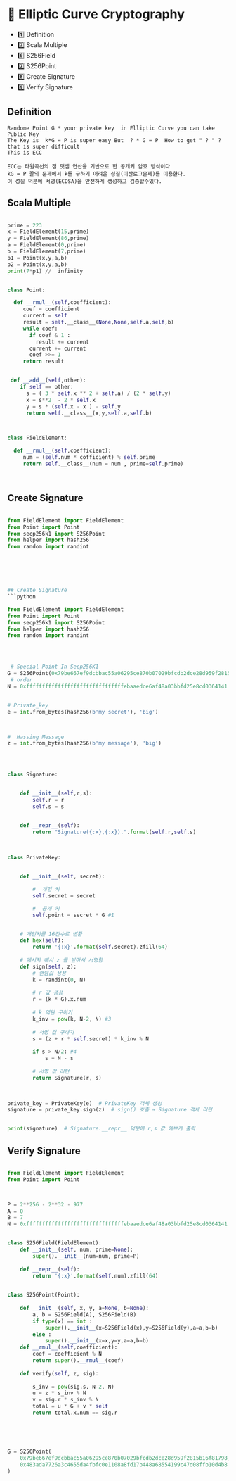 # 🔐 Elliptic Curve Cryptography
* 1️⃣ Definition
* 2️⃣ Scala Multiple
* 6️⃣ S256Field
* 7️⃣ S256Point
* 8️⃣ Create Signature
* 9️⃣ Verify Signature






## Definition
```
Randome Point G * your private key  in Elliptic Curve you can take Public Key
The Key is  k*G = P is super easy But  ? * G = P  How to get " ? " ?   that is super difficult
This is ECC 

ECC는 타원곡선의 점 덧셈 연산을 기반으로 한 공개키 암호 방식이다
kG = P 꼴의 문제에서 k를 구하기 어려운 성질(이산로그문제)를 이용한다. 
이 성질 덕분에 서명(ECDSA)을 안전하게 생성하고 검증할수있다.

```

## Scala Multiple
```python

prime = 223
x = FieldElement(15,prime)
y = FieldElement(86,prime)
a = FieldElement(0,prime)
b = FieldElement(7,prime)
p1 = Point(x,y,a,b)
p2 = Point(x,y,a,b)
print(7*p1) //  infinity 


class Point:

  def __rmul__(self,coefficient):
     coef = coefficient
     current = self
     result = self.__class__(None,None,self.a,self,b)
     while coef:
       if coef & 1 :
         result += current
       current += current
       coef >>= 1
     return result


 def __add__(self,other):
    if self == other:
      s = ( 3 * self.x ** 2 + self.a) / (2 * self.y)
      x = s**2  - 2 * self.x
      y = s * (self.x - x ) - self.y
      return self.__class__(x,y,self.a,self.b)



class FieldElement:

  def __rmul__(self,coefficient):
     num = (self.num * cofficient) % self.prime
     return self.__class__(num = num , prime=self.prime)




```




## Create Signature
```python

from FieldElement import FieldElement
from Point import Point
from secp256k1 import S256Point
from helper import hash256
from random import randint






## Create Signature
```python

from FieldElement import FieldElement
from Point import Point
from secp256k1 import S256Point
from helper import hash256
from random import randint




 # Special Point In Secp256K1
G = S256Point(0x79be667ef9dcbbac55a06295ce870b07029bfcdb2dce28d959f2815b16f81798,0x483ada7726a3c4655da4fbfc0e1108a8fd17b448a68554199c47d08ffb10d4b8)
 # order
N = 0xfffffffffffffffffffffffffffffffebaaedce6af48a03bbfd25e8cd0364141


# Private_key
e = int.from_bytes(hash256(b'my secret'), 'big') 



#  Hassing Message 
z = int.from_bytes(hash256(b'my message'), 'big')  




class Signature:


    def __init__(self,r,s):
        self.r = r
        self.s = s


    def __repr__(self):
        return "Signature({:x},{:x}).".format(self.r,self.s)
       
        

class PrivateKey:


    def __init__(self, secret):

        #  개인 키
        self.secret = secret

        #  공개 키
        self.point = secret * G #1


    # 개인키를 16진수로 변환 
    def hex(self):
        return '{:x}'.format(self.secret).zfill(64)
    
    # 메시지 해시 z 를 받아서 서명함 
    def sign(self, z):
        # 랜덤값 생성
        k = randint(0, N) 
        
        # r 값 생성
        r = (k * G).x.num
        
        # k 역원 구하기 
        k_inv = pow(k, N-2, N) #3
        
        # 서명 값 구하기 
        s = (z + r * self.secret) * k_inv % N
        
        if s > N/2: #4
            s = N - s
            
        # 서명 값 리턴 
        return Signature(r, s)
    


private_key = PrivateKey(e)  # PrivateKey 객체 생성
signature = private_key.sign(z)  # sign() 호출 → Signature 객체 리턴


print(signature)  # Signature.__repr__ 덕분에 r,s 값 예쁘게 출력

```





## Verify Signature
```python

from FieldElement import FieldElement
from Point import Point



P = 2**256 - 2**32 - 977
A = 0
B = 7
N = 0xfffffffffffffffffffffffffffffffebaaedce6af48a03bbfd25e8cd0364141


class S256Field(FieldElement):
	def __init__(self, num, prime=None):
		super().__init__(num=num, prime=P)
	
	def __repr__(self):
		return '{:x}'.format(self.num).zfill(64)
	

class S256Point(Point):
	
	def __init__(self, x, y, a=None, b=None):
		a, b = S256Field(A), S256Field(B)
		if type(x) == int :
			super().__init__(x=S256Field(x),y=S256Field(y),a=a,b=b)
		else :
			super().__init__(x=x,y=y,a=a,b=b)
	def __rmul__(self,coefficient):
		coef = coefficient % N
		return super().__rmul__(coef)
	
	def verify(self, z, sig):
		
		s_inv = pow(sig.s, N-2, N)
		u = z * s_inv % N
		v = sig.r * s_inv % N
		total = u * G + v * self
		return total.x.num == sig.r
		
	

	
		
G = S256Point(
    0x79be667ef9dcbbac55a06295ce870b07029bfcdb2dce28d959f2815b16f81798,
    0x483ada7726a3c4655da4fbfc0e1108a8fd17b448a68554199c47d08ffb10d4b8
)


```
